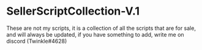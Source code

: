 # SellerScriptCollection-V.1

These are not my scripts, it is a collection of all the scripts that are for sale, and will always be updated, if you have something to add, write me on discord (Twinkle#4628)
